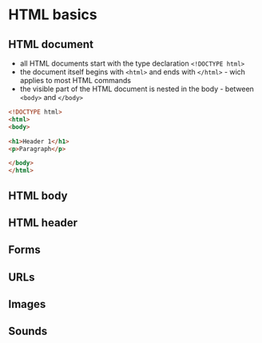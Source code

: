 # HTML basics
## HTML document
- all HTML documents start with the type declaration `<!DOCTYPE html>`
- the document itself begins with `<html>` and ends with `</html>` - wich applies to most HTML commands
- the visible part of the HTML document is nested in the body - between `<body>` and `</body>`

```html
<!DOCTYPE html>
<html>
<body>

<h1>Header 1</h1>
<p>Paragraph</p>

</body>
</html>
```

## HTML body
## HTML header
## Forms
## URLs
## Images
## Sounds
